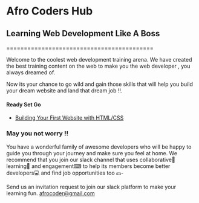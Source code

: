 # Afro Coders Hub
## Learning Web Development Like A Boss
==========================================

  Welcome to the coolest web development training arena.
We have created the best training content on the web to make you
the web developer , you always dreamed of.

Now its your chance to go wild and gain those skills that will help you
build your dream website and land that dream job !!.

#### Ready Set Go

* [Building Your First Website with HTML/CSS](tutorials/personal_site.md)












### May you not worry !!
  You have a wonderful family of awesome developers who will be happy to guide
you through your journey and make sure you feel at home.
  We recommend that you join our slack channel that uses collaborative👫 learning📖
and engagement⌨ to help its members become better developers💻 and find job
opportunities too 💵-

Send us an invitation request to join our slack platform to make your learning
fun. <afrocoder@gmail.com>
